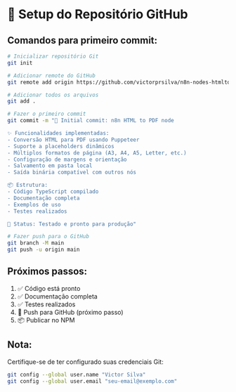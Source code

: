 # 🚀 Setup do Repositório GitHub

## Comandos para primeiro commit:

```bash
# Inicializar repositório Git
git init

# Adicionar remote do GitHub
git remote add origin https://github.com/victorprsilva/n8n-nodes-htmltopdf.git

# Adicionar todos os arquivos
git add .

# Fazer o primeiro commit
git commit -m "🎉 Initial commit: n8n HTML to PDF node

✨ Funcionalidades implementadas:
- Conversão HTML para PDF usando Puppeteer
- Suporte a placeholders dinâmicos
- Múltiplos formatos de página (A3, A4, A5, Letter, etc.)
- Configuração de margens e orientação
- Salvamento em pasta local
- Saída binária compatível com outros nós

📦 Estrutura:
- Código TypeScript compilado
- Documentação completa
- Exemplos de uso
- Testes realizados

🧪 Status: Testado e pronto para produção"

# Fazer push para o GitHub
git branch -M main
git push -u origin main
```

## Próximos passos:

1. ✅ Código está pronto
2. ✅ Documentação completa
3. ✅ Testes realizados
4. 🔄 Push para GitHub (próximo passo)
5. 📦 Publicar no NPM

## Nota:

Certifique-se de ter configurado suas credenciais Git:

```bash
git config --global user.name "Victor Silva"
git config --global user.email "seu-email@exemplo.com"
```
